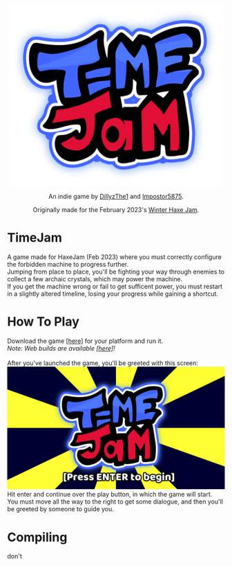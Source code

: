 <p align="center">
  <img align="center" src="assets/images/glowy logo.png" width=500>
</p>
<p align="center">
  An indie game by <a href="https://www.github.com/DillyzThe1">DillyzThe1</a> and <a href="https://www.github.com/Impostor5875">Impostor5875</a>.
</p>
<p align="center">
  Originally made for the February 2023's <a href="https://itch.io/jam/haxejam-2023-winter-jam">Winter Haxe Jam</a>.
</p>


# TimeJam
A game made for HaxeJam (Feb 2023) where you must correctly configure the forbidden machine to progress further.<br>
Jumping from place to place, you'll be fighting your way through enemies to collect a few archaic crystals, which may power the machine.<br>
If you get the machine wrong or fail to get sufficent power, you must restart in a slightly altered timeline, losing your progress while gaining a shortcut.<br>

# How To Play
Download the game [[here]](../../releases/latest/) for your platform and run it.<br>
<i>Note: Web builds are available [[here]](https://dillyzthe1.itch.io/)!</i><br>
<br>
After you've launched the game, you'll be greeted with this screen:<br>
![TimeJam Title Screen](art/title-screen.png)<br>
Hit enter and continue over the play button, in which the game will start.<br>
You must move all the way to the right to get some dialogue, and then you'll be greeted by someone to guide you.

# Compiling
don't
